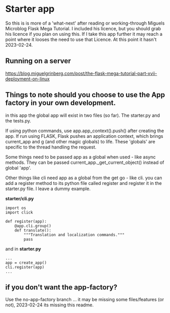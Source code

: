 # Starter app

So this is is more of a 'what-next' after reading or working-through Miguels Microblog Flask Mega Tutorial. I included his licence, but you should grab his licence if you plan on using this. If I take this app further it may reach a point where it looses the need to use that Licence. At this point it hasn't 2023-02-24.


## Running on a server

https://blog.miguelgrinberg.com/post/the-flask-mega-tutorial-part-xvii-deployment-on-linux

## Things to note should you choose to use the App factory in your own development.

in this app the global app will exist in two files (so far). The starter.py and the tests.py. 

If using python commands,  use app.app_context().push() after creating the app. If run using FLASK, Flask pushes an application context, which brings current_app and g (and other magic globals) to life. These 'globals' are specific to the thread handling the request.

Some things need to be passed app as a global when used - like async methods.
They can be passed current_app._get_current_object() instead of global 'app'.

Other things like cli need app as a global from the get go - like cli.
you can add a register method to its python file called register and register it in the starter.py file. I leave a dummy example.

<b>starter/cli.py</b>

    import os
    import click

    def register(app):
        @app.cli.group()
        def translate():
            """Translation and localization commands."""
            pass

and in <b>starter.py</b>

    ...
    app = create_app()
    cli.register(app)
    ...

## if you don't want the app-factory?

Use the no-app-factory branch ... it may be missing some files/features (or not), 2023-02-24 its missing this readme.


